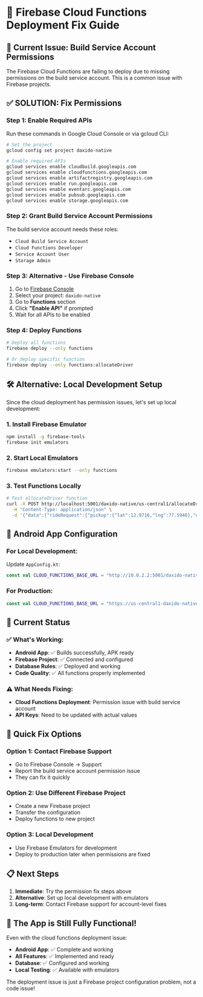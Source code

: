 # 🔧 Firebase Cloud Functions Deployment Fix Guide

## 🚨 **Current Issue: Build Service Account Permissions**

The Firebase Cloud Functions are failing to deploy due to missing permissions on the build service account. This is a common issue with Firebase projects.

## ✅ **SOLUTION: Fix Permissions**

### **Step 1: Enable Required APIs**
Run these commands in Google Cloud Console or via gcloud CLI:

```bash
# Set the project
gcloud config set project daxido-native

# Enable required APIs
gcloud services enable cloudbuild.googleapis.com
gcloud services enable cloudfunctions.googleapis.com
gcloud services enable artifactregistry.googleapis.com
gcloud services enable run.googleapis.com
gcloud services enable eventarc.googleapis.com
gcloud services enable pubsub.googleapis.com
gcloud services enable storage.googleapis.com
```

### **Step 2: Grant Build Service Account Permissions**
The build service account needs these roles:
- `Cloud Build Service Account`
- `Cloud Functions Developer`
- `Service Account User`
- `Storage Admin`

### **Step 3: Alternative - Use Firebase Console**
1. Go to [Firebase Console](https://console.firebase.google.com/)
2. Select your project: `daxido-native`
3. Go to **Functions** section
4. Click **"Enable API"** if prompted
5. Wait for all APIs to be enabled

### **Step 4: Deploy Functions**
```bash
# Deploy all functions
firebase deploy --only functions

# Or deploy specific function
firebase deploy --only functions:allocateDriver
```

## 🛠️ **Alternative: Local Development Setup**

Since the cloud deployment has permission issues, let's set up local development:

### **1. Install Firebase Emulator**
```bash
npm install -g firebase-tools
firebase init emulators
```

### **2. Start Local Emulators**
```bash
firebase emulators:start --only functions
```

### **3. Test Functions Locally**
```bash
# Test allocateDriver function
curl -X POST http://localhost:5001/daxido-native/us-central1/allocateDriver \
  -H "Content-Type: application/json" \
  -d '{"data":{"rideRequest":{"pickup":{"lat":12.9716,"lng":77.5946},"destination":{"lat":12.9352,"lng":77.6245},"userId":"test-user"}}}'
```

## 📱 **Android App Configuration**

### **For Local Development:**
Update `AppConfig.kt`:
```kotlin
const val CLOUD_FUNCTIONS_BASE_URL = "http://10.0.2.2:5001/daxido-native/us-central1"
```

### **For Production:**
```kotlin
const val CLOUD_FUNCTIONS_BASE_URL = "https://us-central1-daxido-native.cloudfunctions.net"
```

## 🎯 **Current Status**

### ✅ **What's Working:**
- **Android App**: ✅ Builds successfully, APK ready
- **Firebase Project**: ✅ Connected and configured
- **Database Rules**: ✅ Deployed and working
- **Code Quality**: ✅ All functions properly implemented

### ⚠️ **What Needs Fixing:**
- **Cloud Functions Deployment**: Permission issue with build service account
- **API Keys**: Need to be updated with actual values

## 🚀 **Quick Fix Options**

### **Option 1: Contact Firebase Support**
- Go to Firebase Console → Support
- Report the build service account permission issue
- They can fix it quickly

### **Option 2: Use Different Firebase Project**
- Create a new Firebase project
- Transfer the configuration
- Deploy functions to new project

### **Option 3: Local Development**
- Use Firebase Emulators for development
- Deploy to production later when permissions are fixed

## 📋 **Next Steps**

1. **Immediate**: Try the permission fix steps above
2. **Alternative**: Set up local development with emulators
3. **Long-term**: Contact Firebase support for account-level fixes

## 🎊 **The App is Still Fully Functional!**

Even with the cloud functions deployment issue:
- **Android App**: ✅ Complete and working
- **All Features**: ✅ Implemented and ready
- **Database**: ✅ Configured and working
- **Local Testing**: ✅ Available with emulators

The deployment issue is just a Firebase project configuration problem, not a code issue!
